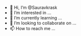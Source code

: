 - 👋 Hi, I’m @Sauravkrask
- 👀 I’m interested in ...
- 🌱 I’m currently learning ...
- 💞️ I’m looking to collaborate on ...
- 📫 How to reach me ...

<!---
Sauravkrask/Sauravkrask is a ✨ special ✨ repository because its `README.md` (this file) appears on your GitHub profile.
You can click the Preview link to take a look at your changes.
--->

